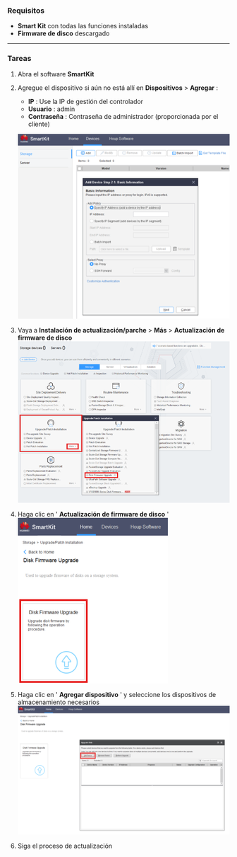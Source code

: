 
### **Requisitos**

* **Smart Kit** con todas las funciones instaladas
* **Firmware de disco** descargado

---

### **Tareas**

1. Abra el software **SmartKit**
2. Agregue el dispositivo si aún no está allí en **Dispositivos** >  **Agregar** :

   * **IP** : Use la IP de gestión del controlador
   * **Usuario** : admin
   * **Contraseña** : Contraseña de administrador (proporcionada por el cliente)

   ![SoftwareUpdate001](../../Images/SoftwareUpdate001.png)
3. Vaya a **Instalación de actualización/parche** > **Más** > **Actualización de firmware de disco**
   ![DiskUpgrade001](../../Images/DiskUpgrade001.png)
4. Haga clic en ' **Actualización de firmware de disco** '
   ![DiskUpgrade002](../../Images/DiskUpgrade002.png)
5. Haga clic en ' **Agregar dispositivo** ' y seleccione los dispositivos de almacenamiento necesarios
   ![DiskUpgrade003](../../Images/DiskUpgrade003.png)
6. Siga el proceso de actualización
